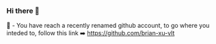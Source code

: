 ### Hi there 👋

🚧 - You have reach a recently renamed github account, to go where you inteded to, follow this link ➡️  https://github.com/brian-xu-vlt
